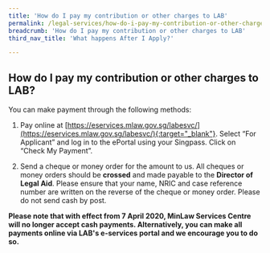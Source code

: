 ```yaml
---
title: 'How do I pay my contribution or other charges to LAB'
permalink: /legal-services/how-do-i-pay-my-contribution-or-other-charges-to-lab/
breadcrumb: 'How do I pay my contribution or other charges to LAB'
third_nav_title: 'What happens After I Apply?'

---
```



## How do I pay my contribution or other charges to LAB?

You can make payment through the following methods:

1. Pay online at [https://eservices.mlaw.gov.sg/labesvc/](https://eservices.mlaw.gov.sg/labesvc/){:target="_blank"}. Select “For Applicant” and log in to the ePortal using your Singpass. Click on “Check My Payment”.

2. Send a cheque or money order for the amount to us. All cheques or money orders should be **crossed** and made payable to the **Director of Legal Aid**. Please ensure that your name, NRIC and case reference number are written on the reverse of the cheque or money order.  Please do not send cash by post.

**Please note that with effect from 7 April 2020, MinLaw Services Centre will no longer accept cash payments. Alternatively, you can make all payments online via LAB's e-services portal and we encourage you to do so.**
